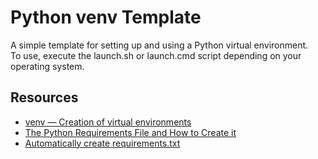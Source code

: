# Python venv Template

A simple template for setting up and using a Python virtual environment.  
To use, execute the launch.sh or launch.cmd script depending on your operating system.

## Resources

- [venv — Creation of virtual environments](https://docs.python.org/3/library/venv.html)
- [The Python Requirements File and How to Create it](https://learnpython.com/blog/python-requirements-file/)
- [Automatically create requirements.txt](https://stackoverflow.com/questions/31684375/automatically-create-requirements-txt)

